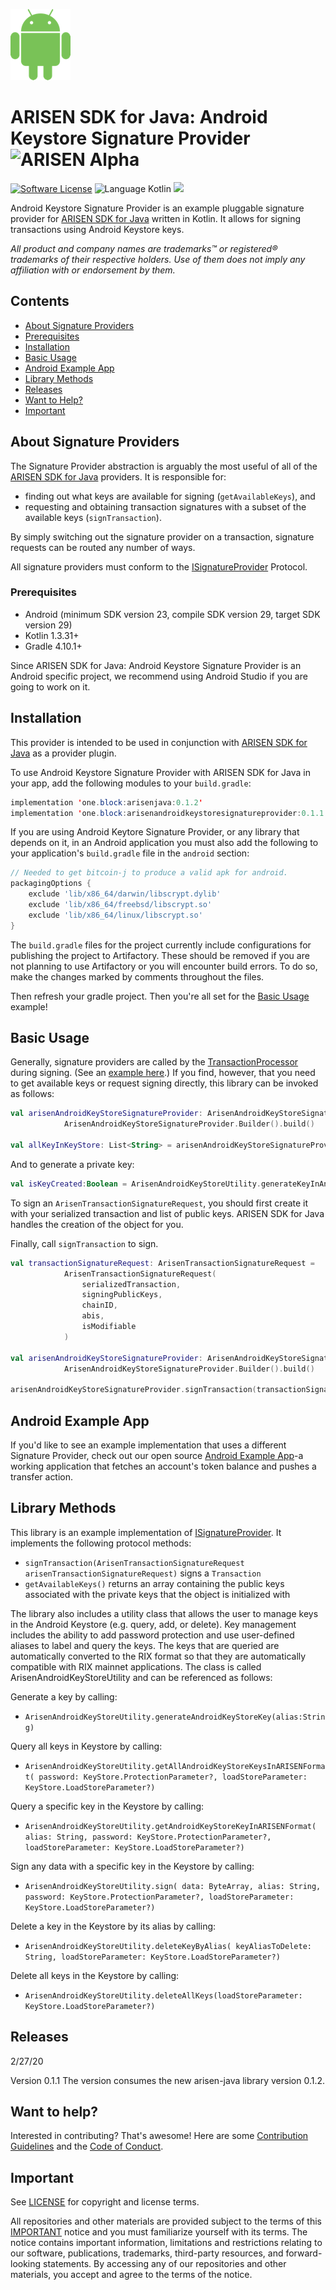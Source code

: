 ![Android Logo](img/android-logo.png)
# ARISEN SDK for Java: Android Keystore Signature Provider ![ARISEN Alpha](https://img.shields.io/badge/ARISEN-Alpha-blue.svg)

[![Software License](https://img.shields.io/badge/license-MIT-lightgrey.svg)](https://github.com/ARISEN/arisen-java-softkey-signature-provider/blob/master/LICENSE)
![Language Kotlin](https://img.shields.io/badge/Language-Kotlin-yellow.svg)
![](https://img.shields.io/badge/Deployment%20Target-Android-blue.svg)

Android Keystore Signature Provider is an example pluggable signature provider for [ARISEN SDK for Java](https://github.com/ARISEN/arisen-java) written in Kotlin. It allows for signing transactions using Android Keystore keys.

*All product and company names are trademarks™ or registered® trademarks of their respective holders. Use of them does not imply any affiliation with or endorsement by them.*

## Contents

- [About Signature Providers](#about-signature-providers)
- [Prerequisites](#prerequisites)
- [Installation](#installation)
- [Basic Usage](#basic-usage)
- [Android Example App](#android-example-app)
- [Library Methods](#library-methods)
- [Releases](#releases)
- [Want to Help?](#want-to-help)
- [Important](#important)

## About Signature Providers

The Signature Provider abstraction is arguably the most useful of all of the [ARISEN SDK for Java](https://github.com/ARISEN/arisen-java) providers. It is responsible for:

* finding out what keys are available for signing (`getAvailableKeys`), and
* requesting and obtaining transaction signatures with a subset of the available keys (`signTransaction`).

By simply switching out the signature provider on a transaction, signature requests can be routed any number of ways. 

All signature providers must conform to the [ISignatureProvider](https://github.com/ARISEN/arisen-java/blob/master/arisenjava/src/main/java/one/block/arisenjava/interfaces/ISignatureProvider.java) Protocol.

### Prerequisites

* Android (minimum SDK version 23, compile SDK version 29, target SDK version 29)
* Kotlin 1.3.31+
* Gradle 4.10.1+

Since ARISEN SDK for Java: Android Keystore Signature Provider is an Android specific project, we recommend using Android Studio if you are going to work on it.  

## Installation

This provider is intended to be used in conjunction with [ARISEN SDK for Java](https://github.com/ARISEN/arisen-java) as a provider plugin.

To use Android Keystore Signature Provider with ARISEN SDK for Java in your app, add the following modules to your `build.gradle`:

```java
implementation 'one.block:arisenjava:0.1.2'
implementation 'one.block:arisenandroidkeystoresignatureprovider:0.1.1'
```

If you are using Android Keytore Signature Provider, or any library that depends on it, in an Android application you must also add the following to your application's `build.gradle` file in the `android` section:

```groovy
// Needed to get bitcoin-j to produce a valid apk for android.
packagingOptions {
    exclude 'lib/x86_64/darwin/libscrypt.dylib'
    exclude 'lib/x86_64/freebsd/libscrypt.so'
    exclude 'lib/x86_64/linux/libscrypt.so'
}
```
The `build.gradle` files for the project currently include configurations for publishing the project to Artifactory.  These should be removed if you are not planning to use Artifactory or you will encounter build errors.  To do so, make the changes marked by comments throughout the files.

Then refresh your gradle project. Then you're all set for the [Basic Usage](#basic-usage) example!

## Basic Usage

Generally, signature providers are called by the [TransactionProcessor](https://github.com/ARISEN/arisen-java/blob/master/arisenjava/src/main/java/one/block/arisenjava/session/TransactionProcessor.java) during signing. (See an [example here](https://github.com/ARISEN/arisen-java#basic-usage).) If you find, however, that you need to get available keys or request signing directly, this library can be invoked as follows:

```kotlin
val arisenAndroidKeyStoreSignatureProvider: ArisenAndroidKeyStoreSignatureProvider =
            ArisenAndroidKeyStoreSignatureProvider.Builder().build()

val allKeyInKeyStore: List<String> = arisenAndroidKeyStoreSignatureProvider.availableKeys
```

And to generate a private key:

```kotlin
val isKeyCreated:Boolean = ArisenAndroidKeyStoreUtility.generateKeyInAndroidStore("key_alias")
```

To sign an `ArisenTransactionSignatureRequest`, you should first create it with your serialized transaction and list of public keys. ARISEN SDK for Java handles the creation of the object for you.

Finally, call `signTransaction` to sign.

```kotlin
val transactionSignatureRequest: ArisenTransactionSignatureRequest =
            ArisenTransactionSignatureRequest(
                serializedTransaction,
                signingPublicKeys,
                chainID,
                abis,
                isModifiable
            )

val arisenAndroidKeyStoreSignatureProvider: ArisenAndroidKeyStoreSignatureProvider =
            ArisenAndroidKeyStoreSignatureProvider.Builder().build()

arisenAndroidKeyStoreSignatureProvider.signTransaction(transactionSignatureRequest)
```

## Android Example App

If you'd like to see an example implementation that uses a different Signature Provider, check out our open source [Android Example App](https://github.com/ARISEN/arisen-java-android-example-app)-a working application that fetches an account's token balance and pushes a transfer action.

## Library Methods

This library is an example implementation of [ISignatureProvider](https://github.com/ARISEN/arisen-java/blob/master/arisenjava/src/main/java/one/block/arisenjava/interfaces/ISignatureProvider.java). It implements the following protocol methods:

* `signTransaction(ArisenTransactionSignatureRequest arisenTransactionSignatureRequest)` signs a `Transaction`
* `getAvailableKeys()` returns an array containing the public keys associated with the private keys that the object is initialized with

The library also includes a utility class that allows the user to manage keys in the Android Keystore (e.g. query, add, or delete).  Key management includes the ability to add password protection and use user-defined aliases to label and query the keys.  The keys that are queried are automatically converted to the RIX format so that they are automatically compatible with RIX mainnet applications.  The class is called ArisenAndroidKeyStoreUtility and can be referenced as follows:

Generate a key by calling:

* `ArisenAndroidKeyStoreUtility.generateAndroidKeyStoreKey(alias:String)`

Query all keys in Keystore by calling:

* `ArisenAndroidKeyStoreUtility.getAllAndroidKeyStoreKeysInARISENFormat(
            password: KeyStore.ProtectionParameter?,
            loadStoreParameter: KeyStore.LoadStoreParameter?)`
        
Query a specific key in the Keystore by calling:

* `ArisenAndroidKeyStoreUtility.getAndroidKeyStoreKeyInARISENFormat(
            alias: String,
            password: KeyStore.ProtectionParameter?,
            loadStoreParameter: KeyStore.LoadStoreParameter?)`
            
Sign any data with a specific key in the Keystore by calling:

* `ArisenAndroidKeyStoreUtility.sign(
            data: ByteArray,
            alias: String,
            password: KeyStore.ProtectionParameter?,
            loadStoreParameter: KeyStore.LoadStoreParameter?)`
            
Delete a key in the Keystore by its alias by calling:

* `ArisenAndroidKeyStoreUtility.deleteKeyByAlias(
            keyAliasToDelete: String,
            loadStoreParameter: KeyStore.LoadStoreParameter?)`
            
Delete all keys in the Keystore by calling:

* `ArisenAndroidKeyStoreUtility.deleteAllKeys(loadStoreParameter: KeyStore.LoadStoreParameter?)`

## Releases

2/27/20

Version 0.1.1 The version consumes the new arisen-java library version 0.1.2.

## Want to help?

Interested in contributing? That's awesome! Here are some [Contribution Guidelines](./CONTRIBUTING.md) and the [Code of Conduct](./CONTRIBUTING.md#conduct).

## Important

See [LICENSE](./LICENSE) for copyright and license terms.

All repositories and other materials are provided subject to the terms of this [IMPORTANT](./IMPORTANT.md) notice and you must familiarize yourself with its terms.  The notice contains important information, limitations and restrictions relating to our software, publications, trademarks, third-party resources, and forward-looking statements.  By accessing any of our repositories and other materials, you accept and agree to the terms of the notice.
